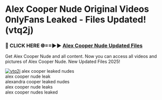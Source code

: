 # Alex Cooper Nude Original Videos 0nlyFans Leaked - Files Updated! (vtq2j)

<h3>🔴 CLICK HERE 🌐==►► <a href="https://tinyurl.com/yc6ubb5a" rel="nofollow">Alex Cooper Nude Updated Files</a></h3>

Get Alex Cooper Nude and all content. Now you can access all videos and pictures of Alex Cooper Nude. New Updated Files 2025!

[![vtq2j](https://i.imgur.com/7eu0CRL.gif)](https://tinyurl.com/yc6ubb5a)
alex cooper leaked nudes<br>
alex cooper nude leak<br>
alexandra cooper leaked nudes<br>
alex cooper nude leaks<br>
alex cooper nudes leaked
